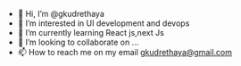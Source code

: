- 👋 Hi, I’m @gkudrethaya
- 👀 I’m interested in  UI development and devops
- 🌱 I’m currently learning React js,next Js
- 💞️ I’m looking to collaborate on ...
- 📫 How to reach me on my email gkudrethaya@gmail.com

<!---
gkudrethaya/gkudrethaya is a ✨ special ✨ repository because its `README.md` (this file) appears on your GitHub profile.
You can click the Preview link to take a look at your changes.
--->

